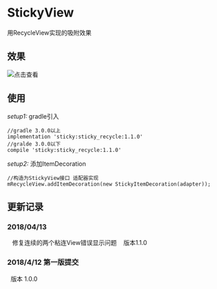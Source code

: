 # StickyView
用RecycleView实现的吸附效果


## 效果
![点击查看](https://github.com/ytsxg123/StickyView/blob/master/gif/show.gif)
## 使用
 *setup1:* gradle引入
 ```
 //gradle 3.0.0以上
 implementation 'sticky:sticky_recycle:1.1.0'
 //gralde 3.0.0以下
 compile 'sticky:sticky_recycle:1.1.0'
 ```
 *setup2:* 添加ItemDecoration
 ```
 //构造为StickyView接口 适配器实现
 mRecycleView.addItemDecoration(new StickyItemDecoration(adapter));
 ```
 ## 更新记录
 
 ### 2018/04/13
    修复连续的两个粘连View错误显示问题
    版本1.1.0
    
 ### 2018/4/12 第一版提交
   版本 1.0.0
 
